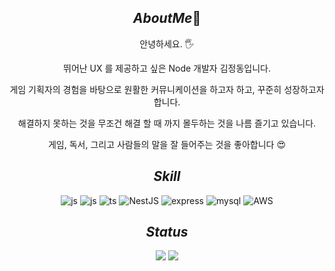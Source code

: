 <div align="center">
  
## ${About Me 🌈}$
안녕하세요. 🖐️

뛰어난 UX 를 제공하고 싶은 Node 개발자 김정동입니다.

게임 기획자의 경험을 바탕으로 원활한 커뮤니케이션을 하고자 하고, 꾸준히 성장하고자 합니다.

해결하지 못하는 것을 무조건 해결 할 때 까지 몰두하는 것을 나름 즐기고 있습니다.

게임, 독서, 그리고 사람들의 말을 잘 들어주는 것을 좋아합니다 😍

## ${Skill}$
![js](https://img.shields.io/badge/Nodejs-339933?style=for-the-badge&logo=Node.js&logoColor=white)
![js](https://img.shields.io/badge/JavaScript-F7DF1E?style=for-the-badge&logo=JavaScript&logoColor=white)
![ts](https://img.shields.io/badge/TypeScript-007ACC?style=for-the-badge&logo=typescript&logoColor=white)
![NestJS](https://img.shields.io/badge/nestjs-%23E0234E.svg?style=for-the-badge&logo=nestjs&logoColor=white)
![express](https://img.shields.io/badge/Express.js-404D59?style=for-the-badge)
![mysql](https://img.shields.io/badge/MySQL-4479A1?style=for-the-badge&logo=mysql&logoColor=white)
![AWS](https://img.shields.io/badge/AWS-%23FF9900.svg?style=for-the-badge&logo=amazon-aws&logoColor=white)

## ${Status}$
  <img src="https://github-readme-stats.vercel.app/api?username=hellokorea&show_icons=true&theme=default" />
  <img src="https://github-readme-stats.vercel.app/api/top-langs/?username=hellokorea&layout=compact" />
</p>
